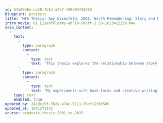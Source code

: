```yaml
---
id: 54a0936e-cd50-4b13-a7b7-7d9e047d5282
blueprint: projects
title: 'MFA Thesis: Amy Eisenfeld, 2001: Worth Remembering: Story and Materiality'
intro_movie: 01_EisenfeldAmy-edFin-Short-1.50-1623422239.m4v
main_content:
  -
    text:
      -
        type: paragraph
        content:
          -
            type: text
            text: 'This thesis explores the relationship between story and materials. The stories I am interested in are those that document life events, because one small story can offer insight into a universal experience. Central to my exploration is the role materials can play in telling such stories: how documented and physical evidences of the past lend truth to the story, and how physically touched forms provide insight into the layers and multiplicity of life. '
      -
        type: paragraph
        content:
          -
            type: text
            text: 'My experiments with book forms and creative writing have included materials such as: cardboard, plastic tubes, rubber, granite, interfacing, gauze, sandpaper, screen, foam, extension cords, and spaghetti. The stories and materials are woven together to create meaning that is digested through the hands as well as the head.'
    type: text
    enabled: true
updated_by: 241dc15f-5b2a-47ac-9111-7bcf1230f589
updated_at: 1641271152
course: graduate-thesis-2001-to-2015
---
```

